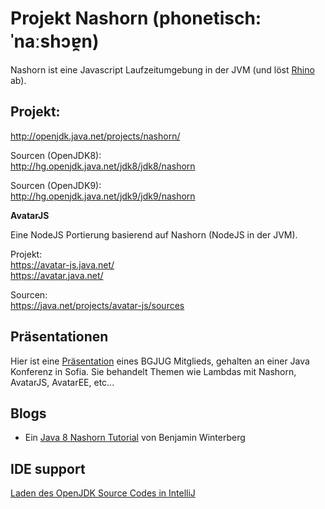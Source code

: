 # Projekt Nashorn (phonetisch: ˈnaːshɔɐ̯n)

Nashorn ist eine Javascript Laufzeitumgebung in der JVM (und löst [Rhino](https://docs.oracle.com/javase/7/docs/technotes/guides/scripting/programmer_guide/) ab). 

## Projekt:
http://openjdk.java.net/projects/nashorn/

Sourcen (OpenJDK8): <br/> http://hg.openjdk.java.net/jdk8/jdk8/nashorn

Sourcen (OpenJDK9): <br/> http://hg.openjdk.java.net/jdk9/jdk9/nashorn

**AvatarJS**

Eine NodeJS Portierung basierend auf Nashorn (NodeJS in der JVM).

Projekt: <br/>
https://avatar-js.java.net/  
https://avatar.java.net/

Sourcen:  <br/>
https://java.net/projects/avatar-js/sources

## Präsentationen

Hier ist eine [Präsentation](https://github.com/neomatrix369/adoptopenjdk-getting-started-kit/blob/master/en/openjdk-projects/JavaScript_J2D.pdf) eines BGJUG Mitglieds, gehalten an einer Java Konferenz in Sofia. Sie behandelt Themen wie Lambdas mit Nashorn, AvatarJS, AvatarEE, etc...

## Blogs

* Ein [Java 8 Nashorn Tutorial](http://winterbe.com/posts/2014/04/05/java8-nashorn-tutorial/) von Benjamin Winterberg

## IDE support

[Laden des OpenJDK Source Codes in IntelliJ](../source-code/loading_openjdk_in_intellij.md)